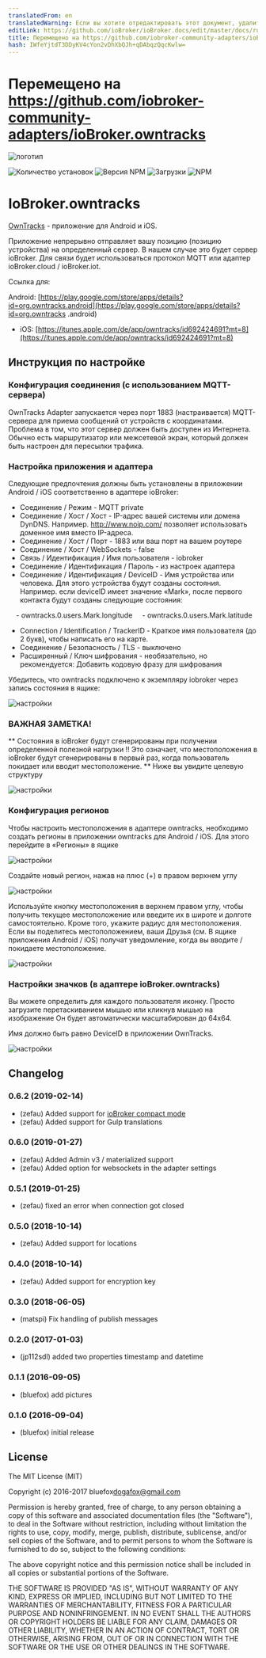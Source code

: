 ```yaml
---
translatedFrom: en
translatedWarning: Если вы хотите отредактировать этот документ, удалите поле «translationFrom», в противном случае этот документ будет снова автоматически переведен
editLink: https://github.com/ioBroker/ioBroker.docs/edit/master/docs/ru/adapterref/iobroker.owntracks/README.md
title: Перемещено на https://github.com/iobroker-community-adapters/ioBroker.owntracks
hash: IWfeYjtdT3DDyKV4cYon2vDhXbQJh+qDAbqzQqcKwlw=
---
```

# Перемещено на https://github.com/iobroker-community-adapters/ioBroker.owntracks
![логотип](../../../en/adapterref/iobroker.owntracks/admin/owntracks.png)

![Количество установок](http://iobroker.live/badges/owntracks-stable.svg)
![Версия NPM](http://img.shields.io/npm/v/iobroker.owntracks.svg)
![Загрузки](https://img.shields.io/npm/dm/iobroker.owntracks.svg)
![NPM](https://nodei.co/npm/iobroker.owntracks.png?downloads=true)

# IoBroker.owntracks
[OwnTracks](http://owntracks.org/) - приложение для Android и iOS.

Приложение непрерывно отправляет вашу позицию (позицию устройства) на определенный сервер. В нашем случае это будет сервер ioBroker. Для связи будет использоваться протокол MQTT или адаптер ioBroker.cloud / ioBroker.iot.

Ссылка для:

Android: [https://play.google.com/store/apps/details?id=org.owntracks.android](https://play.google.com/store/apps/details?id=org.owntracks .android)
- iOS: [https://itunes.apple.com/de/app/owntracks/id692424691?mt=8](https://itunes.apple.com/de/app/owntracks/id692424691?mt=8)

## Инструкция по настройке
### Конфигурация соединения (с использованием MQTT-сервера)
OwnTracks Adapter запускается через порт 1883 (настраивается) MQTT-сервера для приема сообщений от устройств с координатами.
Проблема в том, что этот сервер должен быть доступен из Интернета.
Обычно есть маршрутизатор или межсетевой экран, который должен быть настроен для пересылки трафика.

### Настройка приложения и адаптера
Следующие предпочтения должны быть установлены в приложении Android / iOS соответственно в адаптере ioBroker:

- Соединение / Режим - MQTT private
- Соединение / Хост / Хост - IP-адрес вашей системы или домена DynDNS. Например. http://www.noip.com/ позволяет использовать доменное имя вместо IP-адреса.
- Соединение / Хост / Порт - 1883 или ваш порт на вашем роутере
- Соединение / Хост / WebSockets - false
- Связь / Идентификация / Имя пользователя - iobroker
- Соединение / Идентификация / Пароль - из настроек адаптера
- Соединение / Идентификация / DeviceID - Имя устройства или человека. Для этого устройства будут созданы состояния. Например. если deviceID имеет значение «Mark», после первого контакта будут созданы следующие состояния:

    - owntracks.0.users.Mark.longitude
    - owntracks.0.users.Mark.latitude

- Connection / Identification / TrackerID - Краткое имя пользователя (до 2 букв), чтобы написать его на карте.
- Соединение / Безопасность / TLS - выключено
- Расширенный / Ключ шифрования - необязательно, но рекомендуется: Добавить кодовую фразу для шифрования

Убедитесь, что owntracks подключено к экземпляру iobroker через запись состояния в ящике:

![настройки](../../../en/adapterref/iobroker.owntracks/img/connection.jpg)

### ВАЖНАЯ ЗАМЕТКА!
** Состояния в ioBroker будут сгенерированы при получении определенной полезной нагрузки !! Это означает, что местоположения в ioBroker будут сгенерированы в первый раз, когда пользователь покидает или вводит местоположение. ** Ниже вы увидите целевую структуру

![настройки](../../../en/adapterref/iobroker.owntracks/img/structure.png)

### Конфигурация регионов
Чтобы настроить местоположения в адаптере owntracks, необходимо создать регионы в приложении owntracks для Android / iOS.
Для этого перейдите в «Регионы» в ящике

![настройки](../../../en/adapterref/iobroker.owntracks/img/regions1.jpg)

Создайте новый регион, нажав на плюс (+) в правом верхнем углу

![настройки](../../../en/adapterref/iobroker.owntracks/img/regions2.jpg)

Используйте кнопку местоположения в верхнем правом углу, чтобы получить текущее местоположение или введите их в широте и долготе самостоятельно. Кроме того, укажите радиус для местоположения. Если вы поделитесь местоположением, ваши Друзья (см. В ящике приложения Android / iOS) получат уведомление, когда вы вводите / покидаете местоположение.

![настройки](../../../en/adapterref/iobroker.owntracks/img/regions3.jpg)

### Настройки значков (в адаптере ioBroker.owntracks)
Вы можете определить для каждого пользователя иконку. Просто загрузите перетаскиванием мышью или кликнув мышью на изображение Он будет автоматически масштабирован до 64x64.

Имя должно быть равно DeviceID в приложении OwnTracks.

![настройки](../../../en/adapterref/iobroker.owntracks/img/settings1.png)

## Changelog

### 0.6.2 (2019-02-14)
* (zefau) Added support for [ioBroker compact mode](https://forum.iobroker.net/viewtopic.php?f=24&t=20387#p213466)
* (zefau) Added support for Gulp translations

### 0.6.0 (2019-01-27)
* (zefau) Added Admin v3 / materialized support
* (zefau) Added option for websockets in the adapter settings

### 0.5.1 (2019-01-25)
* (zefau) fixed an error when connection got closed

### 0.5.0 (2018-10-14)
* (zefau) Added support for locations

### 0.4.0 (2018-10-14)
* (zefau) Added support for encryption key

### 0.3.0 (2018-06-05)
* (matspi) Fix handling of publish messages

### 0.2.0 (2017-01-03)
* (jp112sdl) added two properties timestamp and datetime

### 0.1.1 (2016-09-05)
* (bluefox) add pictures

### 0.1.0 (2016-09-04)
* (bluefox) initial release

## License
The MIT License (MIT)

Copyright (c) 2016-2017 bluefox<dogafox@gmail.com>

Permission is hereby granted, free of charge, to any person obtaining a copy
of this software and associated documentation files (the "Software"), to deal
in the Software without restriction, including without limitation the rights
to use, copy, modify, merge, publish, distribute, sublicense, and/or sell
copies of the Software, and to permit persons to whom the Software is
furnished to do so, subject to the following conditions:

The above copyright notice and this permission notice shall be included in
all copies or substantial portions of the Software.

THE SOFTWARE IS PROVIDED "AS IS", WITHOUT WARRANTY OF ANY KIND, EXPRESS OR
IMPLIED, INCLUDING BUT NOT LIMITED TO THE WARRANTIES OF MERCHANTABILITY,
FITNESS FOR A PARTICULAR PURPOSE AND NONINFRINGEMENT. IN NO EVENT SHALL THE
AUTHORS OR COPYRIGHT HOLDERS BE LIABLE FOR ANY CLAIM, DAMAGES OR OTHER
LIABILITY, WHETHER IN AN ACTION OF CONTRACT, TORT OR OTHERWISE, ARISING FROM,
OUT OF OR IN CONNECTION WITH THE SOFTWARE OR THE USE OR OTHER DEALINGS IN
THE SOFTWARE.